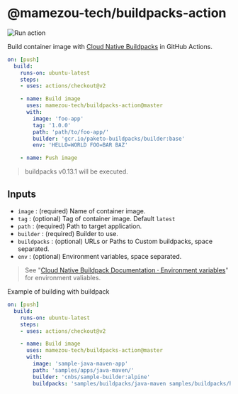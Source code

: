 # @mamezou-tech/buildpacks-action

![Run action](https://github.com/mamezou-tech/buildpacks-action/workflows/Run%20action/badge.svg)

Build container image with [Cloud Native Buildpacks](https://buildpacks.io) in GitHub Actions.

```yaml
on: [push]
  build:
    runs-on: ubuntu-latest
    steps:
    - uses: actions/checkout@v2

    - name: Build image
      uses: mamezou-tech/buildpacks-action@master
      with:
        image: 'foo-app'
        tag: '1.0.0'
        path: 'path/to/foo-app/'
        builder: 'gcr.io/paketo-buildpacks/builder:base'
        env: 'HELLO=WORLD FOO=BAR BAZ'

    - name: Push image
```

> buildpacks v0.13.1 will be executed.

## Inputs
- `image` : (required) Name of container image.
- `tag` : (optional) Tag of container image. Default `latest`
- `path` : (required) Path to target application.
- `builder` : (required) Builder to use.
- `buildpacks` : (optional) URLs or Paths to Custom buildpacks, space separated.
- `env` : (optional) Environment variables, space separated.

> See "[Cloud Native Buildpack Documentation · Environment variables](https://buildpacks.io/docs/app-developer-guide/environment-variables/)" for environment valiables.


Example of building with buildpack

```yaml
on: [push]
  build:
    runs-on: ubuntu-latest
    steps:
    - uses: actions/checkout@v2

    - name: Build image
      uses: mamezou-tech/buildpacks-action@master
      with:
        image: 'sample-java-maven-app'
        path: 'samples/apps/java-maven/'
        builder: 'cnbs/sample-builder:alpine'
        buildpacks: 'samples/buildpacks/java-maven samples/buildpacks/hello-processes/ cnbs/sample-package:hello-universe'
```